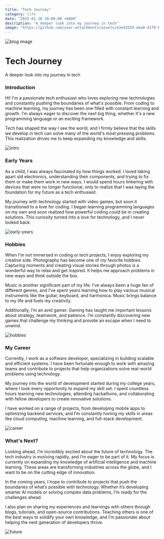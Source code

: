 ```yaml
---
title: "Tech Journey"
category: life
date: "2025-01-20 10:00:00 +0800"
description: "A deeper look into my journey in tech"
image: "https://github.com/user-attachments/assets/e3e43559-eba8-41f9-b718-b4230e9ee13c"
---
```


![blog image](https://github.com/user-attachments/assets/e3e43559-eba8-41f9-b718-b4230e9ee13c)
  

# Tech Journey

A deeper look into my journey in tech


### Introduction

Hi! I'm a passionate tech enthusiast who loves exploring new technologies and constantly pushing the boundaries of what's possible. From coding to machine learning, my journey has been one filled with constant learning and growth. I’m always eager to discover the next big thing, whether it's a new programming language or an exciting framework.

Tech has shaped the way I see the world, and I firmly believe that the skills we develop in tech can solve many of the world's most pressing problems. This realization drives me to keep expanding my knowledge and skills.

![intro](https://github.com/user-attachments/assets/e3e43559-eba8-41f9-b718-b4230e9ee13c)


### Early Years

As a child, I was always fascinated by how things worked. I loved taking apart old electronics, understanding their components, and trying to fix them or make them work in new ways. I would spend hours tinkering with devices that were no longer functional, only to realize that I was laying the foundation for my future as a tech enthusiast.

My journey with technology started with video games, but soon it transitioned to a love for coding. I began learning programming languages on my own and soon realized how powerful coding could be in creating solutions. This curiosity turned into a love for technology, and I never looked back.

![early-years](https://github.com/user-attachments/assets/e3e43559-eba8-41f9-b718-b4230e9ee13c)


### Hobbies

When I'm not immersed in coding or tech projects, I enjoy exploring my creative side. Photography has become one of my favorite hobbies. Capturing moments and creating visual stories through photos is a wonderful way to relax and get inspired. It helps me approach problems in new ways and think outside the box.

Music is another significant part of my life. I’ve always been a huge fan of different genres, and I’ve spent years learning how to play various musical instruments like the guitar, keyboard, and harmonica. Music brings balance to my life and fuels my creativity.

Additionally, I’m an avid gamer. Gaming has taught me important lessons about strategy, teamwork, and patience. I’m constantly discovering new games that challenge my thinking and provide an escape when I need to unwind.

![hobbies](https://github.com/user-attachments/assets/e3e43559-eba8-41f9-b718-b4230e9ee13c)


### My Career

Currently, I work as a software developer, specializing in building scalable and efficient systems. I have been fortunate enough to work with amazing teams and contribute to projects that help organizations solve real-world problems using technology.

My journey into the world of development started during my college years, where I took every opportunity to expand my skill set. I spent countless hours learning new technologies, attending hackathons, and collaborating with fellow developers to create innovative solutions.

I have worked on a range of projects, from developing mobile apps to optimizing backend services, and I’m constantly honing my skills in areas like cloud computing, machine learning, and full-stack development.

![career](https://github.com/user-attachments/assets/e3e43559-eba8-41f9-b718-b4230e9ee13c)


### What's Next?

Looking ahead, I’m incredibly excited about the future of technology. The tech industry is evolving rapidly, and I’m eager to be part of it. My focus is currently on expanding my knowledge of artificial intelligence and machine learning. These areas are transforming industries across the globe, and I want to be on the cutting edge of innovation.

In the coming years, I hope to contribute to projects that push the boundaries of what’s possible with technology. Whether it’s developing smarter AI models or solving complex data problems, I’m ready for the challenges ahead.

I also plan on sharing my experiences and learnings with others through blogs, tutorials, and open-source contributions. Teaching others is one of the best ways to solidify your own knowledge, and I’m passionate about helping the next generation of developers thrive.

![future](https://github.com/user-attachments/assets/e3e43559-eba8-41f9-b718-b4230e9ee13c)

